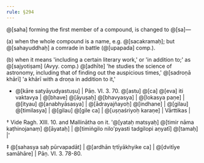 ```yaml
---
rule: §294
---
```


@[saha] forming the first member of a compound, is changed to @[sa]—

(a) when the whole compound is a name, e.g. @[sacakramaḥ]; but @[sahayuddhaḥ] a comrade in battle (@[upapada] comp.).

(b) when it means 'including a certain literary work,' or 'in addition to;' as @[sajyotiṣam] (Avyy. comp.) @[adhīte] 'he studies the science of astronomy, including that of finding out the auspicious times,' @[sadroṇā khārī] 'a khārī with a droṇa in addition to it,'

- @[kāre satyāyudyastuṣu] | Pāṇ. VI. 3. 70. @[astu] @[ca] @[eva] iti vaktavya | @[bhave] @[āyuṣaḥ] @[bhavyasya] | @[lokasya paṇe] | @[ityau] @[anabhyāsasya] | @[ādrayajñayoḥ] @[indhane] | @[gilau] @[timilasya] | @[gilau] @[gile ca] | @[uṣṇaśriyoḥ karaṇe] | Vārttikas |

† Vide Ragh. XIII. 10. and Mallinātha on it. '@[yataḥ matsyaḥ] @[timir nāma kaṭhinojanaṃ] @[āyataḥ] | @[timiṅgilo nilo'pyasti tadgilopi aṇyatī] @[tamaḥ] |'

‡ @[sahasya saḥ pūrvapadāt] | @[ardhān tṛtīyākhyike ca] | @[dvitīye samāhāre] | Pāṇ. VI. 3. 78-80.